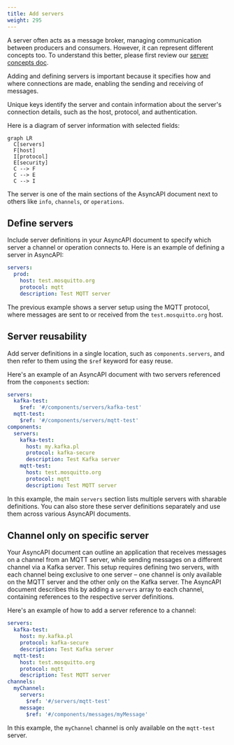 ```yaml
---
title: Add servers
weight: 295
---
```


A server often acts as a message broker, managing communication between producers and consumers. However, it can represent different concepts too. To understand this better, please first review our [server concepts doc](/docs/concepts/server).

Adding and defining servers is important because it specifies how and where connections are made, enabling the sending and receiving of messages.

Unique keys identify the server and contain information about the server's connection details, such as the host, protocol, and authentication.

Here is a diagram of server information with selected fields:

```mermaid
graph LR
  C[servers]
  F[host]
  I[protocol]
  E[security]
  C --> F
  C --> E
  C --> I
```

The server is one of the main sections of the AsyncAPI document next to others like `info`, `channels`, or `operations`.

## Define servers

Include server definitions in your AsyncAPI document to specify which server a channel or operation connects to. Here is an example of defining a server in AsyncAPI:

```yaml
servers:
  prod:
    host: test.mosquitto.org
    protocol: mqtt
    description: Test MQTT server
```

The previous example shows a server setup using the MQTT protocol, where messages are sent to or received from the `test.mosquitto.org` host.

## Server reusability

Add server definitions in a single location, such as `components.servers`, and then refer to them using the `$ref` keyword for easy reuse.

Here's an example of an AsyncAPI document with two servers referenced from the `components` section:

```yaml
servers:
  kafka-test:
    $ref: '#/components/servers/kafka-test'
  mqtt-test:
    $ref: '#/components/servers/mqtt-test'
components:
  servers:
    kafka-test:
      host: my.kafka.pl
      protocol: kafka-secure
      description: Test Kafka server
    mqtt-test:
      host: test.mosquitto.org
      protocol: mqtt
      description: Test MQTT server
```

In this example, the main `servers` section lists multiple servers with sharable definitions. You can also store these server definitions separately and use them across various AsyncAPI documents.

## Channel only on specific server

Your AsyncAPI document can outline an application that receives messages on a channel from an MQTT server, while sending messages on a different channel via a Kafka server. This setup requires defining two servers, with each channel being exclusive to one server – one channel is only available on the MQTT server and the other only on the Kafka server. The AsyncAPI document describes this by adding a `servers` array to each channel, containing references to the respective server definitions.

Here's an example of how to add a server reference to a channel:

```yaml
servers:
  kafka-test:
    host: my.kafka.pl
    protocol: kafka-secure
    description: Test Kafka server
  mqtt-test:
    host: test.mosquitto.org
    protocol: mqtt
    description: Test MQTT server
channels:
  myChannel:
    servers:
      $ref: '#/servers/mqtt-test'
    message:
      $ref: '#/components/messages/myMessage'
```

In this example, the `myChannel` channel is only available on the `mqtt-test` server.
